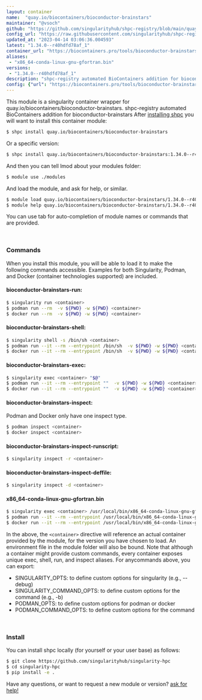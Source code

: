 ```yaml
---
layout: container
name:  "quay.io/biocontainers/bioconductor-brainstars"
maintainer: "@vsoch"
github: "https://github.com/singularityhub/shpc-registry/blob/main/quay.io/biocontainers/bioconductor-brainstars/container.yaml"
config_url: "https://raw.githubusercontent.com/singularityhub/shpc-registry/main/quay.io/biocontainers/bioconductor-brainstars/container.yaml"
updated_at: "2023-04-14 03:06:36.004593"
latest: "1.34.0--r40hdfd78af_1"
container_url: "https://biocontainers.pro/tools/bioconductor-brainstars"
aliases:
 - "x86_64-conda-linux-gnu-gfortran.bin"
versions:
 - "1.34.0--r40hdfd78af_1"
description: "shpc-registry automated BioContainers addition for bioconductor-brainstars"
config: {"url": "https://biocontainers.pro/tools/bioconductor-brainstars", "maintainer": "@vsoch", "description": "shpc-registry automated BioContainers addition for bioconductor-brainstars", "latest": {"1.34.0--r40hdfd78af_1": "sha256:8d7df202c2054488c92e771947be347026997a72265e76780b9fe6a7e7eb9905"}, "tags": {"1.34.0--r40hdfd78af_1": "sha256:8d7df202c2054488c92e771947be347026997a72265e76780b9fe6a7e7eb9905"}, "docker": "quay.io/biocontainers/bioconductor-brainstars", "aliases": {"x86_64-conda-linux-gnu-gfortran.bin": "/usr/local/bin/x86_64-conda-linux-gnu-gfortran.bin"}}
---
```


This module is a singularity container wrapper for quay.io/biocontainers/bioconductor-brainstars.
shpc-registry automated BioContainers addition for bioconductor-brainstars
After [installing shpc](#install) you will want to install this container module:


```bash
$ shpc install quay.io/biocontainers/bioconductor-brainstars
```

Or a specific version:

```bash
$ shpc install quay.io/biocontainers/bioconductor-brainstars:1.34.0--r40hdfd78af_1
```

And then you can tell lmod about your modules folder:

```bash
$ module use ./modules
```

And load the module, and ask for help, or similar.

```bash
$ module load quay.io/biocontainers/bioconductor-brainstars/1.34.0--r40hdfd78af_1
$ module help quay.io/biocontainers/bioconductor-brainstars/1.34.0--r40hdfd78af_1
```

You can use tab for auto-completion of module names or commands that are provided.

<br>

### Commands

When you install this module, you will be able to load it to make the following commands accessible.
Examples for both Singularity, Podman, and Docker (container technologies supported) are included.

#### bioconductor-brainstars-run:

```bash
$ singularity run <container>
$ podman run --rm  -v ${PWD} -w ${PWD} <container>
$ docker run --rm  -v ${PWD} -w ${PWD} <container>
```

#### bioconductor-brainstars-shell:

```bash
$ singularity shell -s /bin/sh <container>
$ podman run --it --rm --entrypoint /bin/sh  -v ${PWD} -w ${PWD} <container>
$ docker run --it --rm --entrypoint /bin/sh  -v ${PWD} -w ${PWD} <container>
```

#### bioconductor-brainstars-exec:

```bash
$ singularity exec <container> "$@"
$ podman run --it --rm --entrypoint ""  -v ${PWD} -w ${PWD} <container> "$@"
$ docker run --it --rm --entrypoint ""  -v ${PWD} -w ${PWD} <container> "$@"
```

#### bioconductor-brainstars-inspect:

Podman and Docker only have one inspect type.

```bash
$ podman inspect <container>
$ docker inspect <container>
```

#### bioconductor-brainstars-inspect-runscript:

```bash
$ singularity inspect -r <container>
```

#### bioconductor-brainstars-inspect-deffile:

```bash
$ singularity inspect -d <container>
```


#### x86_64-conda-linux-gnu-gfortran.bin

```bash
$ singularity exec <container> /usr/local/bin/x86_64-conda-linux-gnu-gfortran.bin
$ podman run --it --rm --entrypoint /usr/local/bin/x86_64-conda-linux-gnu-gfortran.bin   -v ${PWD} -w ${PWD} <container> -c " $@"
$ docker run --it --rm --entrypoint /usr/local/bin/x86_64-conda-linux-gnu-gfortran.bin   -v ${PWD} -w ${PWD} <container> -c " $@"
```



In the above, the `<container>` directive will reference an actual container provided
by the module, for the version you have chosen to load. An environment file in the
module folder will also be bound. Note that although a container
might provide custom commands, every container exposes unique exec, shell, run, and
inspect aliases. For anycommands above, you can export:

 - SINGULARITY_OPTS: to define custom options for singularity (e.g., --debug)
 - SINGULARITY_COMMAND_OPTS: to define custom options for the command (e.g., -b)
 - PODMAN_OPTS: to define custom options for podman or docker
 - PODMAN_COMMAND_OPTS: to define custom options for the command

<br>

### Install

You can install shpc locally (for yourself or your user base) as follows:

```bash
$ git clone https://github.com/singularityhub/singularity-hpc
$ cd singularity-hpc
$ pip install -e .
```

Have any questions, or want to request a new module or version? [ask for help!](https://github.com/singularityhub/singularity-hpc/issues)